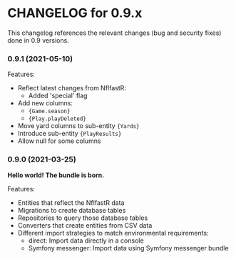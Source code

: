 CHANGELOG for 0.9.x
===================

This changelog references the relevant changes (bug and security fixes) done
in 0.9 versions.

### 0.9.1 (2021-05-10)

Features:

* Reflect latest changes from NflfastR:
  * Added 'special' flag
* Add new columns:
  * `{Game.season}`
  * `{Play.playDeleted}`
* Move yard columns to sub-entity `{Yards}`
* Introduce sub-entity `{PlayResults}`
* Allow null for some columns

### 0.9.0 (2021-03-25)

**Hello world! The bundle is born.**

Features:

* Entities that reflect the NflfastR data
* Migrations to create database tables
* Repositories to query those database tables
* Converters that create entities from CSV data
* Different import strategies to match environmental requirements:
  * direct: Import data directly in a console
  * Symfony messenger: Import data using Symfony messenger bundle
